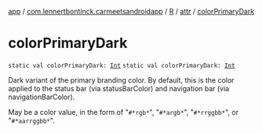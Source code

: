 [app](../../../index.md) / [com.lennertbontinck.carmeetsandroidapp](../../index.md) / [R](../index.md) / [attr](index.md) / [colorPrimaryDark](./color-primary-dark.md)

# colorPrimaryDark

`static val colorPrimaryDark: `[`Int`](https://kotlinlang.org/api/latest/jvm/stdlib/kotlin/-int/index.html)
`static val colorPrimaryDark: `[`Int`](https://kotlinlang.org/api/latest/jvm/stdlib/kotlin/-int/index.html)

Dark variant of the primary branding color. By default, this is the color applied to the status bar (via statusBarColor) and navigation bar (via navigationBarColor).

May be a color value, in the form of "`#*rgb*`", "`#*argb*`", "`#*rrggbb*`", or "`#*aarrggbb*`".


